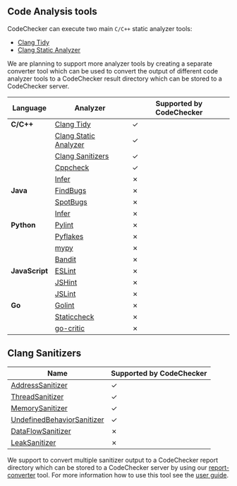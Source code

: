 ## Code Analysis tools
CodeChecker can execute two main `C/C++` static analyzer tools:

- [Clang Tidy](https://clang.llvm.org/extra/clang-tidy/)
- [Clang Static Analyzer](https://clang-analyzer.llvm.org/)

We are planning to support more analyzer tools by creating a separate converter
tool which can be used to convert the output of different code analyzer tools
to a CodeChecker result directory which can be stored to a CodeChecker server.

| Language       | Analyzer     | Supported by CodeChecker |
| -------------- |--------------|---------------------|
| **C/C++**      | [Clang Tidy](https://clang.llvm.org/extra/clang-tidy/)  | ✓ |
|                | [Clang Static Analyzer](https://clang-analyzer.llvm.org/)    | ✓ |
|                | [Clang Sanitizers](#clang-sanitizers)    | ✓ |
|                | [Cppcheck](/tools/report-converter/README.md#cppcheck)    | ✓ |
|                | [Infer](https://fbinfer.com/)    | ✗ |
| **Java**       | [FindBugs](http://findbugs.sourceforge.net/)    | ✗ |
|                | [SpotBugs](https://spotbugs.github.io/)    | ✗ |
|                | [Infer](https://fbinfer.com/)    | ✗ |
| **Python**     | [Pylint](https://www.pylint.org/)    | ✗ |
|                | [Pyflakes](https://github.com/PyCQA/pyflakes)    | ✗ |
|                | [mypy](http://mypy-lang.org/)    | ✗ |
|                | [Bandit](https://github.com/PyCQA/bandit)    | ✗ |
| **JavaScript** | [ESLint](https://eslint.org/)    | ✗ |
|                | [JSHint](https://jshint.com/)    | ✗ |
|                | [JSLint](https://jslint.com/)    | ✗ |
| **Go**         | [Golint](https://github.com/golang/lint)    | ✗ |
|                | [Staticcheck](https://staticcheck.io/)    | ✗ |
|                | [go-critic](https://github.com/go-critic/go-critic)    | ✗ |

## Clang Sanitizers
| Name         | Supported by CodeChecker |
|--------------|---------------------|
| [AddressSanitizer](https://clang.llvm.org/docs/AddressSanitizer.html)    | ✓ |
| [ThreadSanitizer](https://clang.llvm.org/docs/ThreadSanitizer.html)    | ✓ |
| [MemorySanitizer](https://clang.llvm.org/docs/MemorySanitizer.html)    | ✓ |
| [UndefinedBehaviorSanitizer](https://clang.llvm.org/docs/UndefinedBehaviorSanitizer.html)    | ✓ |
| [DataFlowSanitizer](https://clang.llvm.org/docs/DataFlowSanitizer.html)    | ✗ |
| [LeakSanitizer](https://clang.llvm.org/docs/LeakSanitizer.html)    | ✗ |

We support to convert multiple sanitizer output to a CodeChecker report
directory which can be stored to a CodeChecker server by using our
[report-converter](/tools/report-converter) tool. For more information how to
use this tool see the [user guide](/tools/report-converter/README.md).
